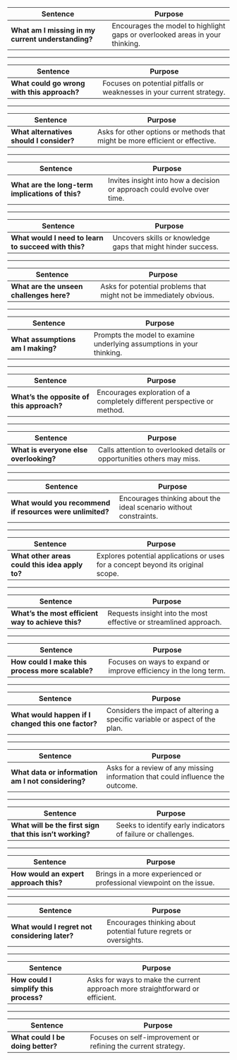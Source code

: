 | **Sentence**                                     | **Purpose**                                                                  |
|--------------------------------------------------|------------------------------------------------------------------------------|
| **What am I missing in my current understanding?** | Encourages the model to highlight gaps or overlooked areas in your thinking.  |

---

| **Sentence**                                     | **Purpose**                                                                  |
|--------------------------------------------------|------------------------------------------------------------------------------|
| **What could go wrong with this approach?**       | Focuses on potential pitfalls or weaknesses in your current strategy.        |

---

| **Sentence**                                     | **Purpose**                                                                  |
|--------------------------------------------------|------------------------------------------------------------------------------|
| **What alternatives should I consider?**         | Asks for other options or methods that might be more efficient or effective. |

---

| **Sentence**                                     | **Purpose**                                                                  |
|--------------------------------------------------|------------------------------------------------------------------------------|
| **What are the long-term implications of this?**  | Invites insight into how a decision or approach could evolve over time.      |

---

| **Sentence**                                     | **Purpose**                                                                  |
|--------------------------------------------------|------------------------------------------------------------------------------|
| **What would I need to learn to succeed with this?** | Uncovers skills or knowledge gaps that might hinder success.               |

---

| **Sentence**                                     | **Purpose**                                                                  |
|--------------------------------------------------|------------------------------------------------------------------------------|
| **What are the unseen challenges here?**         | Asks for potential problems that might not be immediately obvious.          |

---

| **Sentence**                                     | **Purpose**                                                                  |
|--------------------------------------------------|------------------------------------------------------------------------------|
| **What assumptions am I making?**                | Prompts the model to examine underlying assumptions in your thinking.       |

---

| **Sentence**                                     | **Purpose**                                                                  |
|--------------------------------------------------|------------------------------------------------------------------------------|
| **What’s the opposite of this approach?**        | Encourages exploration of a completely different perspective or method.     |

---

| **Sentence**                                     | **Purpose**                                                                  |
|--------------------------------------------------|------------------------------------------------------------------------------|
| **What is everyone else overlooking?**           | Calls attention to overlooked details or opportunities others may miss.     |

---

| **Sentence**                                     | **Purpose**                                                                  |
|--------------------------------------------------|------------------------------------------------------------------------------|
| **What would you recommend if resources were unlimited?** | Encourages thinking about the ideal scenario without constraints.        |

---

| **Sentence**                                     | **Purpose**                                                                  |
|--------------------------------------------------|------------------------------------------------------------------------------|
| **What other areas could this idea apply to?**    | Explores potential applications or uses for a concept beyond its original scope. |

---

| **Sentence**                                     | **Purpose**                                                                  |
|--------------------------------------------------|------------------------------------------------------------------------------|
| **What’s the most efficient way to achieve this?** | Requests insight into the most effective or streamlined approach.            |

---

| **Sentence**                                     | **Purpose**                                                                  |
|--------------------------------------------------|------------------------------------------------------------------------------|
| **How could I make this process more scalable?**  | Focuses on ways to expand or improve efficiency in the long term.            |

---

| **Sentence**                                     | **Purpose**                                                                  |
|--------------------------------------------------|------------------------------------------------------------------------------|
| **What would happen if I changed this one factor?** | Considers the impact of altering a specific variable or aspect of the plan. |

---

| **Sentence**                                     | **Purpose**                                                                  |
|--------------------------------------------------|------------------------------------------------------------------------------|
| **What data or information am I not considering?** | Asks for a review of any missing information that could influence the outcome. |

---

| **Sentence**                                     | **Purpose**                                                                  |
|--------------------------------------------------|------------------------------------------------------------------------------|
| **What will be the first sign that this isn’t working?** | Seeks to identify early indicators of failure or challenges.               |

---

| **Sentence**                                     | **Purpose**                                                                  |
|--------------------------------------------------|------------------------------------------------------------------------------|
| **How would an expert approach this?**           | Brings in a more experienced or professional viewpoint on the issue.        |

---

| **Sentence**                                     | **Purpose**                                                                  |
|--------------------------------------------------|------------------------------------------------------------------------------|
| **What would I regret not considering later?**   | Encourages thinking about potential future regrets or oversights.           |

---

| **Sentence**                                     | **Purpose**                                                                  |
|--------------------------------------------------|------------------------------------------------------------------------------|
| **How could I simplify this process?**           | Asks for ways to make the current approach more straightforward or efficient. |

---

| **Sentence**                                     | **Purpose**                                                                  |
|--------------------------------------------------|------------------------------------------------------------------------------|
| **What could I be doing better?**                | Focuses on self-improvement or refining the current strategy.                |